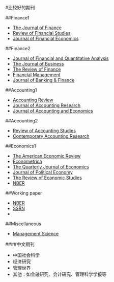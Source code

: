 #比较好的期刊

##Finance1
* [The Journal of Finance](http://onlinelibrary.wiley.com/journal/10.1111/(ISSN)1540-6261)
* [Review of Financial Studies](http://rfs.oxfordjournals.org)
* [Journal of Financial Economics](http://www.sciencedirect.com/science/journal/0304405X)



##Finance2
* [Journal of Financial and Quantitative Analysis](https://www.cambridge.org/core/journals/journal-of-financial-and-quantitative-analysis)
* [The Journal of Business](http://www.jstor.org/journal/jbusiness)
* [The Review of Finance](http://www.revfin.org)
* [Financial Management](http://onlinelibrary.wiley.com/journal/10.1111/(ISSN)1755-053X/)
* [Journal of Banking & Finance](https://www.journals.elsevier.com/journal-of-banking-and-finance/)



##Accounting1
* [Accounting Review](http://web.b.ebscohost.com/ehost/command/detail?sid=a0cdb855-0a00-428c-b9a3-7b43f0f1b2f8%40sessionmgr102&vid=0&hid=102&bdata=Jmxhbmc9emgtY24mc2l0ZT1laG9zdC1saXZl#jid=ARW&db=bth)
* [Journal of Accounting Research](http://onlinelibrary.wiley.com/journal/10.1111/(ISSN)1475-679X)
* [Journal of Accounting and Economics](http://www.sciencedirect.com/science/journal/01654101)

##Accounting2
* [Review of Accounting Studies](http://link.springer.com/journal/volumesAndIssues/11142)
* [Contemporary Accounting Research](http://onlinelibrary.wiley.com/journal/10.1111/(ISSN)1911-3846)


##Economics1
* [The American Economic Review](http://www.jstor.org/journal/amereconrevi)
* [Econometrica](http://onlinelibrary.wiley.com/journal/10.1111/(ISSN)1468-0262/issues)
* [The Quarterly Journal of Economics](http://qje.oxfordjournals.org)
* [Journal of Political Economy](http://www.jstor.org/journal/jpoliecon)
* [The Review of Economic Studies](http://restud.oxfordjournals.org)
* [NBER](http://www.nber.org)

##Working paper
* [NBER](http://www.nber.org)
* [SSRN](https://www.ssrn.com/en/)
* []()

##Miscellaneous
* [Management Science](http://pubsonline.informs.org/loi/mnsc)



####中文期刊
* 中国社会科学
* 经济研究
* 管理世界
* 其他：如金融研究、会计研究、管理科学学报等
